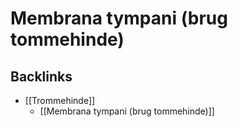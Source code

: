 # Membrana tympani (brug tommehinde)

## Backlinks
* [[Trommehinde]]
	* [[Membrana tympani (brug tommehinde)]]

<!-- {BearID:C5ACDEE6-51F6-482D-B1E3-E34DEEBDF5F9-6575-0000041BDE598BDE} -->
